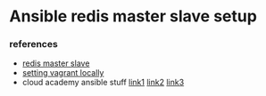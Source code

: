 # Ansible redis master slave setup

### references

- [redis master slave](https://linuxtechlab.com/configuring-redis-master-slave-setup/)
- [setting vagrant locally](https://medium.com/@JohnFoderaro/how-to-set-up-a-local-linux-environment-with-vagrant-163f0ba4da77)
- cloud academy ansible stuff [link1](https://cloudacademy.com/blog/building-ansible-playbooks-step-by-step/) [link2](https://cloudacademy.com/blog/get-started-with-ansible-on-the-cloud/) [link3](https://cloudacademy.com/blog/going-deeper-into-ansible-playbooks/)

